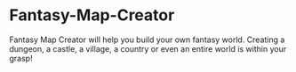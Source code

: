 # Fantasy-Map-Creator
Fantasy Map Creator will help you build your own fantasy world. Creating a dungeon, a castle, a village, a country or even an entire world is within your grasp!
